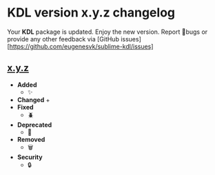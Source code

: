 # KDL version x.y.z changelog

Your __KDL__ package is updated. Enjoy the new version. Report 🐞bugs or provide any other feedback via [GitHub issues][https://github.com/eugenesvk/sublime-kdl/issues]

[x.y.z]: https://github.com/eugenesvk/sublime-kdl/releases/tag/x.y.z
## [x.y.z]
  - __Added__
    + :sparkles: 
  - __Changed__
    + 
  - __Fixed__
    + :beetle: 
  - __Deprecated__
    + :poop: 
  - __Removed__
    + :wastebasket: 
  - __Security__
    + :lock: 

